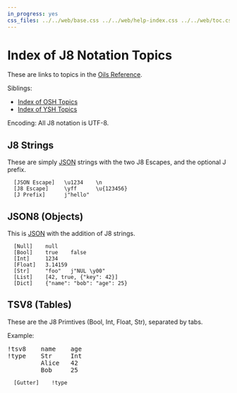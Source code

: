 ```yaml
---
in_progress: yes
css_files: ../../web/base.css ../../web/help-index.css ../../web/toc.css
---
```


Index of J8 Notation Topics
===

These are links to topics in the [Oils Reference](index.html).

Siblings:

- [Index of OSH Topics](index-osh.html)
- [Index of YSH Topics](index-osh.html)

<div id="toc">
</div>

Encoding: All J8 notation is UTF-8.

<h2 id="j8-str">J8 Strings</h2>

These are simply [JSON][] strings with the two J8 Escapes, and the
optional J prefix.

```chapter-links-data-lang
  [JSON Escape]   \u1234    \n
  [J8 Escape]     \yff      \u{123456}
  [J Prefix]      j"hello"
```

<h2 id="json8">JSON8 (Objects)</h2>

This is [JSON][] with the addition of J8 strings.

```chapter-links-data-lang
  [Null]    null
  [Bool]    true    false
  [Int]     1234
  [Float]   3.14159
  [Str]     "foo"   j"NUL \y00"
  [List]    [42, true, {"key": 42}]
  [Dict]    {"name": "bob": "age": 25}
```

<h2 id="tsv8">TSV8 (Tables)</h2>

These are the J8 Primtives (Bool, Int, Float, Str), separated by tabs.

Example:

<pre>
!tsv8    name    age
!type    Str     Int
         Alice   42
         Bob     25
</pre>

```chapter-links-data-lang
  [Gutter]    !type
```

[JSON]: https://json.org/

